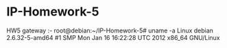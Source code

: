 # IP-Homework-5
HW5
gateway :-
root@debian:~/IP-Homework-5# uname -a
Linux debian 2.6.32-5-amd64 #1 SMP Mon Jan 16 16:22:28 UTC 2012 x86_64 GNU/Linux
